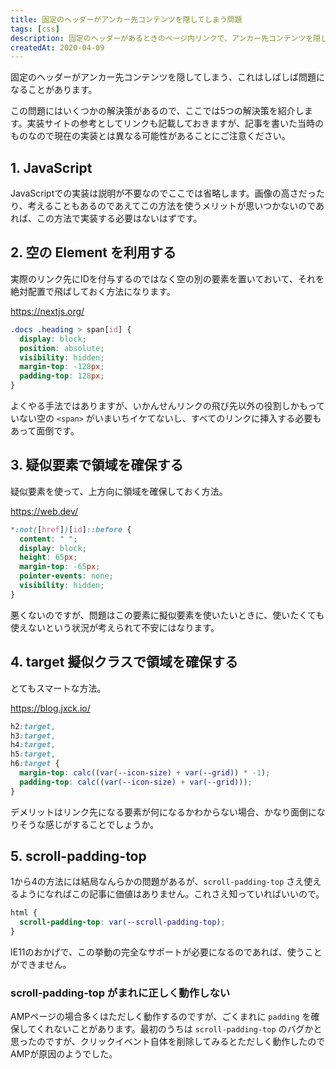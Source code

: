```yaml
---
title: 固定のヘッダーがアンカー先コンテンツを隠してしまう問題
tags: [css]
description: 固定のヘッダーがあるときのページ内リンクで、アンカー先コンテンツを隠してしまう問題の解決策。
createdAt: 2020-04-09
---
```


固定のヘッダーがアンカー先コンテンツを隠してしまう、これはしばしば問題になることがあります。

この問題にはいくつかの解決策があるので、ここでは5つの解決策を紹介します。実装サイトの参考としてリンクも記載しておきますが、記事を書いた当時のものなので現在の実装とは異なる可能性があることにご注意ください。

## 1. JavaScript

JavaScriptでの実装は説明が不要なのでここでは省略します。画像の高さだったり、考えることもあるのであえてこの方法を使うメリットが思いつかないのであれば、この方法で実装する必要はないはずです。

## 2. 空の Element を利用する

実際のリンク先にIDを付与するのではなく空の別の要素を置いておいて、それを絶対配置で飛ばしておく方法になります。

https://nextjs.org/

```css
.docs .heading > span[id] {
  display: block;
  position: absolute;
  visibility: hidden;
  margin-top: -128px;
  padding-top: 128px;
}
```

よくやる手法ではありますが、いかんせんリンクの飛び先以外の役割しかもっていない空の `<span>` がいまいちイケてないし、すべてのリンクに挿入する必要もあって面倒です。

## 3. 疑似要素で領域を確保する

疑似要素を使って、上方向に領域を確保しておく方法。

https://web.dev/

```css
*:not([href])[id]::before {
  content: " ";
  display: block;
  height: 65px;
  margin-top: -65px;
  pointer-events: none;
  visibility: hidden;
}
```

悪くないのですが、問題はこの要素に擬似要素を使いたいときに、使いたくても使えないという状況が考えられて不安にはなります。

## 4. target 擬似クラスで領域を確保する

とてもスマートな方法。

https://blog.jxck.io/

```css
h2:target,
h3:target,
h4:target,
h5:target,
h6:target {
  margin-top: calc((var(--icon-size) + var(--grid)) * -1);
  padding-top: calc((var(--icon-size) + var(--grid)));
}
```

デメリットはリンク先になる要素が何になるかわからない場合、かなり面倒になりそうな感じがすることでしょうか。

## 5. scroll-padding-top

1から4の方法には結局なんらかの問題があるが、`scroll-padding-top` さえ使えるようになればこの記事に価値はありません。これさえ知っていればいいので。

```css
html {
  scroll-padding-top: var(--scroll-padding-top);
}
```

IE11のおかげで、この挙動の完全なサポートが必要になるのであれば、使うことができません。

### scroll-padding-top がまれに正しく動作しない

AMPページの場合多くはただしく動作するのですが、ごくまれに `padding` を確保してくれないことがあります。最初のうちは `scroll-padding-top` のバグかと思ったのですが、クリックイベント自体を削除してみるとただしく動作したのでAMPが原因のようでした。
